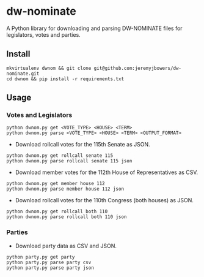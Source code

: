 # dw-nominate
A Python library for downloading and parsing DW-NOMINATE files for legislators, votes and parties.

## Install
```
mkvirtualenv dwnom && git clone git@github.com:jeremyjbowers/dw-nominate.git
cd dwnom && pip install -r requirements.txt
```

## Usage

### Votes and Legislators
```
python dwnom.py get <VOTE_TYPE> <HOUSE> <TERM>
python dwnom.py parse <VOTE_TYPE> <HOUSE> <TERM> <OUTPUT_FORMAT>
```

* Download rollcall votes for the 115th Senate as JSON.
```
python dwnom.py get rollcall senate 115
python dwnom.py parse rollcall senate 115 json
```

* Download member votes for the 112th House of Representatives as CSV.
```
python dwnom.py get member house 112
python dwnom.py parse member house 112 json
```

* Download rollcall votes for the 110th Congress (both houses) as JSON.
```
python dwnom.py get rollcall both 110
python dwnom.py parse rollcall both 110 json
```

### Parties
* Download party data as CSV and JSON.
```
python party.py get party
python party.py parse party csv
python party.py parse party json
```
